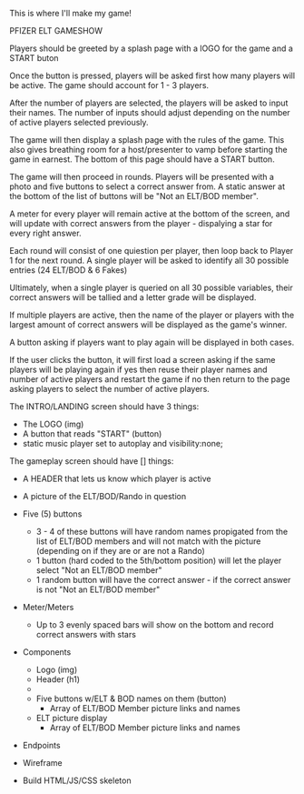 This is where I'll make my game!

PFIZER ELT GAMESHOW

Players should be greeted by a splash page with a lOGO for the game and a START buton

Once the button is pressed, players will be asked first how many players will be active. The game should account for 1 - 3 players.

After the number of players are selected, the players will be asked to input their names. The number of inputs should adjust depending on the number of active players selected previously.

The game will then display a splash page with the rules of the game. This also gives breathing room for a host/presenter to vamp before starting the game in earnest. The bottom of this page should have a START button.

The game will then proceed in rounds. Players will be presented with a photo and five buttons to select a correct answer from. A static answer at the bottom of the list of buttons will be "Not an ELT/BOD member".

A meter for every player will remain active at the bottom of the screen, and will update with correct answers from the player - dispalying a star for every right answer.

Each round will consist of one quiestion per player, then loop back to Player 1 for the next round. A single player will be asked to identify all 30 possible entries (24 ELT/BOD & 6 Fakes)

Ultimately, when a single player is queried on all 30 possible variables, their correct answers will be tallied and a letter grade will be displayed.

If multiple players are active, then the name of the player or players with the largest amount of correct answers will be displayed as the game's winner.

A button asking if players want to play again will be displayed in both cases.

If the user clicks the button, it will first load a screen asking if the same players will be playing again
    if yes
        then reuse their player names and number of active players and restart the game
    if no
        then return to the page asking players to select the number of active players.

The INTRO/LANDING screen should have 3 things:
* The LOGO (img)
* A button that reads "START" (button)
* static music player set to autoplay and visibility:none;



The gameplay screen should have [] things: 
* A HEADER that lets us know which player is active
* A picture of the ELT/BOD/Rando in question
* Five (5) buttons
    * 3 - 4 of these buttons will have random names propigated from the list of ELT/BOD members and will not match with the picture (depending on if they are or are not a Rando)
    * 1 button (hard coded to the 5th/bottom position) will let the player select "Not an ELT/BOD member"
    * 1 random button will have the correct answer - if the correct answer is not "Not an ELT/BOD member"
* Meter/Meters
    * Up to 3 evenly spaced bars will show on the bottom and record correct answers with stars 

* Components
    * Logo (img)
    * Header (h1)
    * 
    * Five buttons w/ELT & BOD names on them (button)
        * Array of ELT/BOD Member picture links and names 
    * ELT picture display
        * Array of ELT/BOD Member picture links and names
* Endpoints
* Wireframe
* Build HTML/JS/CSS skeleton